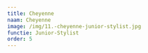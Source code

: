 ```yaml
---
title: Cheyenne
naam: Cheyenne
image: /img/11.-cheyenne-junior-stylist.jpg
functie: Junior-Stylist
order: 5
---
```


